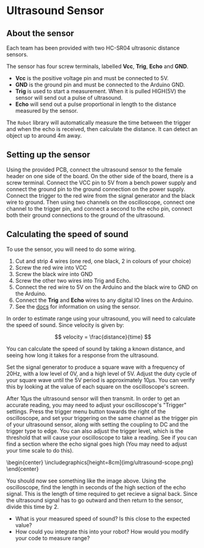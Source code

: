 # Ultrasound Sensor

## About the sensor

Each team has been provided with two HC-SR04 ultrasonic distance sensors.

The sensor has four screw terminals, labelled **Vcc**, **Trig**, **Echo** and **GND**.

* **Vcc** is the positive voltage pin and must be connected to 5V.
* **GND** is the ground pin and must be connected to the Arduino GND.
* **Trig** is used to start a measurement. When it is pulled HIGH(5V) the sensor will send out a pulse of ultrasound.
* **Echo** will send out a pulse proportional in length to the distance measured by the sensor.

The `Robot` library will automatically measure the time between the trigger and when the echo is received, then calculate the distance. It can detect an object up to around 4m away.

## Setting up the sensor

Using the provided PCB, connect the ultrasound sensor to the female header on one side of the board. On the other side of the board, there is a screw terminal. Connect the VCC pin to 5V from a bench power supply and connect the ground pin to the ground connection on the power supply. Connect the trigger to the red wire from the signal generator and the black wire to ground. Then using two channels on the oscilloscope, connect one channel to the trigger pin, and connect a second to the echo pin, connect both their ground connections to the ground of the ultrasound.

[docs]: https://docs.sourcebots.org

## Calculating the speed of sound
To use the sensor, you will need to do some wiring.

1. Cut and strip 4 wires (one red, one black, 2 in colours of your choice)
2. Screw the red wire into VCC
3. Screw the black wire into GND
4. Screw the other two wires into Trig and Echo.
5. Connect the red wire to 5V on the Arduino and the black wire to GND on the Arduino.
6. Connect the **Trig** and **Echo** wires to any digital IO lines on the Arduino.
7. See the [docs][docs] for information on using the sensor.

In order to estimate range using your ultrasound, you will need to calculate the speed of sound. Since velocity is given by:

$$ velocity = \frac{distance}{time} $$

You can calculate the speed of sound by taking a known distance, and seeing how long it takes for a response from the ultrasound. 

Set the signal generator to produce a square wave with a frequency of 20Hz, with a low level of 0V, and a high level of 5V. Adjust the duty cycle of your square wave until the 5V period is approximately 10$\mu$s. You can verify this by looking at the value of each square on the oscilloscope's screen.

After 10$\mu$s the ultrasound sensor will then transmit. In order to get an accurate reading, you may need to adjust your oscilloscope's "Trigger" settings. Press the trigger menu button towards the right of the oscilloscope, and set your triggering on the same channel as the trigger pin of your ultrasound sensor, along with setting the coupling to DC and the trigger type to edge. You can also adjust the trigger level, which is the threshold that will cause your oscilloscope to take a reading. See if you can find a section where the echo signal goes high (You may need to adjust your time scale to do this).

\begin{center} \includegraphics[height=8cm]{img/ultrasound-scope.png} \end{center}

You should now see something like the image above. Using the oscilloscope, find the length in seconds of the high section of the echo signal. This is the length of time required to get recieve a signal back. Since the ultrasound signal has to go outward and then return to the sensor, divide this time by 2.

- What is your measured speed of sound? Is this close to the expected value?
- How could you integrate this into your robot? How would you modify your code to measure range?
